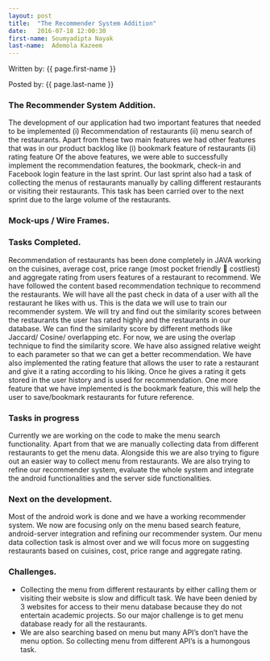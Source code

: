 ```yaml
---
layout: post
title:  "The Recommender System Addition"
date:   2016-07-18 12:00:30
first-name: Soumyadipta Nayak
last-name:  Ademola Kazeem
---
```

Written by: {{ page.first-name }} 

Posted by: {{ page.last-name }} 

### The Recommender System Addition.
The development of our application had two important features that needed to be implemented (i) Recommendation of restaurants (ii) menu search of the restaurants. Apart from these two main features we had other features that was in our product backlog like (i) bookmark feature of restaurants (ii) rating feature 
Of the above features, we were able to successfully implement the recommendation features, the bookmark, check-in and Facebook login feature in the last sprint. Our last sprint also had a task of collecting the menus of restaurants manually by calling different restaurants or visiting their restaurants. This task has been carried over to the next sprint due to the large volume of the restaurants.


### Mock-ups / Wire Frames.


### Tasks Completed.

Recommendation of restaurants has been done completely in JAVA working on the cuisines, average cost, price range (most pocket friendly  costliest) and aggregate rating from users features of a restaurant to recommend. We have followed the content based recommendation technique to recommend the restaurants. We will have all the past check in data of a user with all the restaurant he likes with us. This is the data we will use to train our recommender system. We will try and find out the similarity scores between the restaurants the user has rated highly and the restaurants in our database. We can find the similarity score by different methods like Jaccard/ Cosine/ overlapping etc. For now, we are using the overlap technique to find the similarity score. We have also assigned relative weight to each parameter so that we can get a better recommendation. 
We have also implemented the rating feature that allows the user to rate a restaurant and give it a rating according to his liking. Once he gives a rating it gets stored in the user history and is used for recommendation.
One more feature that we have implemented is the bookmark feature, this will help the user to save/bookmark restaurants for future reference.

### Tasks in progress

Currently we are working on the code to make the menu search functionality. Apart from that we are manually collecting data from different restaurants to get the menu data. Alongside this we are also trying to figure out an easier way to collect menu from restaurants. We are also trying to refine our recommender system, evaluate the whole system and integrate the android functionalities and the server side functionalities.

### Next on the development.

Most of the android work is done and we have a working recommender system. We now are focusing only on the menu based search feature, android-server integration and refining our recommender system. Our menu data collection task is almost over and we will focus more on suggesting restaurants based on cuisines, cost, price range and aggregate rating. 

### Challenges.

*	Collecting the menu from different restaurants by either calling them or visiting their website is slow and difficult task. We have been denied by 3 websites for access to their menu database because they do not entertain academic projects. So our major challenge is to get menu database ready for all the restaurants.
*	We are also searching based on menu but many API’s don’t have the menu option. So collecting menu from different API’s is a humongous task.
